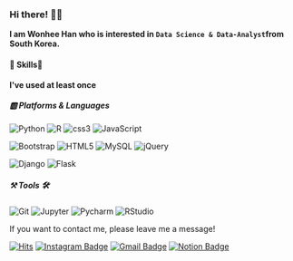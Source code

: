 ### Hi there! 🧘‍♀️

**I am Wonhee Han who is interested in `Data Science & Data-Analyst`from South Korea.**



#### 💪 Skills👊

**I've used at least once**

##### 🆎 Platforms & Languages

<img alt="Python" src ="https://img.shields.io/badge/Python-3776AB.svg?&style=for-the-badge&logo=Python&logoColor=white"/> <img alt="R" src ="https://img.shields.io/badge/R-276DC3.svg?&style=for-the-badge&logo=R&logoColor=white"/> <img alt="css3" src ="https://img.shields.io/badge/css3-1572B6.svg?&style=for-the-badge&logo=css3&logoColor=white"/> <img alt="JavaScript" src ="https://img.shields.io/badge/JavaScript-F7DF1E.svg?&style=for-the-badge&logo=JavaScript&logoColor=white"/>

<img alt="Bootstrap" src ="https://img.shields.io/badge/Bootstrap-7952B3.svg?&style=for-the-badge&logo=Bootstrap&logoColor=white"/> <img alt="HTML5" src ="https://img.shields.io/badge/HTML5-E34F26.svg?&style=for-the-badge&logo=HTML5&logoColor=white"/> <img alt="MySQL" src ="https://img.shields.io/badge/MySQL-4479A1.svg?&style=for-the-badge&logo=MySQL&logoColor=white"/> <img alt="jQuery" src ="https://img.shields.io/badge/jQuery-0769AD.svg?&style=for-the-badge&logo=jQuery&logoColor=white"/>

<img alt="Django" src ="https://img.shields.io/badge/Django-092E20.svg?&style=for-the-badge&logo=Django&logoColor=white"/> <img alt="Flask" src ="https://img.shields.io/badge/Flask-000000.svg?&style=for-the-badge&logo=Flask&logoColor=white"/>



#####  ⚒ Tools 🛠

<img alt="Git" src ="https://img.shields.io/badge/Git-F05032.svg?&style=for-the-badge&logo=Git&logoColor=white"/> <img alt="Jupyter" src ="https://img.shields.io/badge/Jupyter-F37626.svg?&style=for-the-badge&logo=Jupyter&logoColor=white"/> <img alt="Pycharm" src ="https://img.shields.io/badge/Pycharm-000000.svg?&style=for-the-badge&logo=Pycharm&logoColor=white"/> <img alt="RStudio" src ="https://img.shields.io/badge/RStudio-75AADB.svg?&style=for-the-badge&logo=RStudio&logoColor=white"/>



If you want to contact me, please leave me a message!  

[![Hits](https://hits.seeyoufarm.com/api/count/incr/badge.svg?url=https%3A%2F%2Fgithub.com%2FWonhee0221&count_bg=%2379C83D&title_bg=%23555555&icon=&icon_color=%23E7E7E7&title=hits&edge_flat=false)](https://hits.seeyoufarm.com)
[![Instagram Badge](https://img.shields.io/badge/-Instagram-dd2a7b?style=flat-square&logo=instagram&logoColor=white&link=https://www.instagram.com/_won_hee_/)](https://www.instagram.com/_won_hee_/) 
[![Gmail Badge](https://img.shields.io/badge/-Gmail-d14836?style=flat-square&logo=Gmail&logoColor=white&link=mailto:totoheh@gmail.com)](mailto:totoheh@gmail.com) 
[![Notion Badge](https://img.shields.io/badge/-notion-000000?style=flat-square&logo=Notion&logoColor=white&link=https://www.notion.so/Hello-I-M-WONHEE-7d4d218b5ce54c0da03f12181ee749df)](https://www.notion.so/Hello-I-M-WONHEE-7d4d218b5ce54c0da03f12181ee749df)


